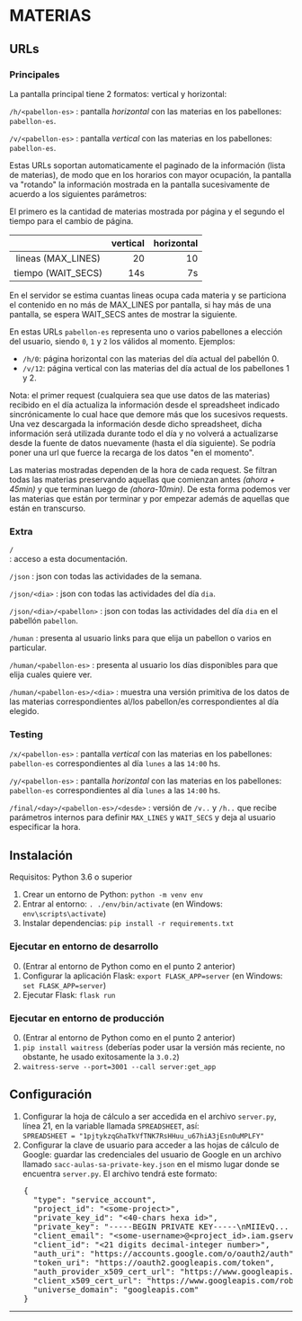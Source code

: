 # MATERIAS 

## URLs

### Principales

La pantalla principal tiene 2 formatos: vertical y horizontal:

`/h/<pabellon-es>` 
: pantalla _horizontal_ con las materias en los pabellones: `pabellon-es`.

`/v/<pabellon-es>`
: pantalla _vertical_ con las materias en los pabellones: `pabellon-es`.


Estas URLs soportan automaticamente el paginado de la información (lista de materias), de modo que en los horarios con 
mayor ocupación, la pantalla va "rotando" la información mostrada en la pantalla sucesivamente de acuerdo a los 
siguientes parámetros:

El primero es la cantidad de materias mostrada por página y el segundo el tiempo para el cambio de página. 

|                    |  vertical |  horizontal |
|:------------------:|----------:|------------:|
| lineas (MAX_LINES) |        20 |          10 |
| tiempo (WAIT_SECS) |       14s |          7s | 

En el servidor se estima cuantas lineas ocupa cada materia y se particiona el contenido en no más de MAX_LINES por 
pantalla, si hay más de una pantalla, se espera WAIT_SECS antes de mostrar la siguiente.


En estas URLs `pabellon-es` representa uno o varios pabellones a elección del usuario, siendo `0`, `1` y `2` los 
válidos al momento. Ejemplos:

 * `/h/0`: página horizontal con las materias del día actual del pabellón 0.
 * `/v/12`: página vertical con las materias del día actual de los pabellones 1 y 2.


Nota: el primer request (cualquiera sea que use datos de las materias) recibido en el día actualiza la información 
desde el spreadsheet indicado sincrónicamente lo cual hace que demore más que los sucesivos requests. Una vez descargada
la información desde dicho spreadsheet, dicha información será utilizada durante todo el día y no volverá a actualizarse
desde la fuente de datos nuevamente (hasta el día siguiente).  Se podría poner una url que fuerce la recarga de los 
datos "en el momento".

Las materias mostradas dependen de la hora de cada request. Se filtran todas las materias preservando aquellas
que comienzan antes _(ahora + 45min)_ y que terminan luego de _(ahora-10min)_. 
De esta forma podemos ver las materias que están por terminar y por empezar además de aquellas que están en transcurso.




### Extra

`/`   
: acceso a esta documentación.

`/json`
: json con todas las actividades de la semana.

`/json/<dia>`
: json con todas las actividades del día `dia`.

`/json/<dia>/<pabellon>`
: json con todas las actividades del día `dia` en el pabellón `pabellon`.

`/human`
: presenta al usuario links para que elija un pabellon o varios en particular.

`/human/<pabellon-es>`
: presenta al usuario los días disponibles para que elija cuales quiere ver.

`/human/<pabellon-es>/<dia>`
: muestra una versión primitiva de los datos de las materias correspondientes al/los pabellon/es correspondientes al día elegido.


### Testing

`/x/<pabellon-es>`
: pantalla _vertical_ con las materias en los pabellones: `pabellon-es` correspondientes al día `lunes` a las `14:00` hs.

`/y/<pabellon-es>` 
: pantalla _horizontal_ con las materias en los pabellones: `pabellon-es` correspondientes al día `lunes` a las `14:00` hs.

`/final/<day>/<pabellon-es>/<desde>`
: versión de `/v..` y `/h..` que recibe parámetros internos para definir `MAX_LINES` y `WAIT_SECS` y deja al usuario especificar la hora.



## Instalación

Requisitos: Python 3.6 o superior

1. Crear un entorno de Python: `python -m venv env`
2. Entrar al entorno: `. ./env/bin/activate` (en Windows: `env\scripts\activate`)
3. Instalar dependencias: `pip install -r requirements.txt`

### Ejecutar en entorno de desarrollo

0. (Entrar al entorno de Python como en el punto 2 anterior)
1. Configurar la aplicación Flask: `export FLASK_APP=server` (en Windows: `set FLASK_APP=server`)
2. Ejecutar Flask: `flask run`

### Ejecutar en entorno de producción

0. (Entrar al entorno de Python como en el punto 2 anterior)
1. `pip install waitress` (deberías poder usar la versión más reciente, no obstante, he usado exitosamente la `3.0.2`)
2. `waitress-serve --port=3001 --call server:get_app`

## Configuración

1. Configurar la hoja de cálculo a ser accedida en el archivo `server.py`, línea 21, en la variable llamada `SPREADSHEET`, así:<br/> `SPREADSHEET = "1pjtykzqGhaTkVfTNK7RsHHuu_u67hiA3jEsn0uMPLFY"`
2. Configurar la clave de usuario para acceder a las hojas de cálculo de Google: guardar las credenciales del usuario de Google en un archivo llamado `sacc-aulas-sa-private-key.json` en el mismo lugar donde se encuentra `server.py`. El archivo tendrá este formato:


<pre>
   {
     "type": "service_account",
     "project_id": "&ltsome-project&gt;",
     "private_key_id": "&lt40-chars hexa id&gt;",
     "private_key": "-----BEGIN PRIVATE KEY-----\nMIIEvQ... MULTILINE PRIVATE KEY=\n-----END PRIVATE KEY-----\n",
     "client_email": "&ltsome-username&gt;@&ltproject_id&gt;.iam.gserviceaccount.com",
     "client_id": "&lt21 digits decimal-integer number&gt;",
     "auth_uri": "https://accounts.google.com/o/oauth2/auth",
     "token_uri": "https://oauth2.googleapis.com/token",
     "auth_provider_x509_cert_url": "https://www.googleapis.com/oauth2/v1/certs",
     "client_x509_cert_url": "https://www.googleapis.com/robot/v1/metadata/x509/&lt;user email&gt;%40&lt;pre&gt;.iamd.gserviceaccount.com",
     "universe_domain": "googleapis.com"
   }
</pre>

----
